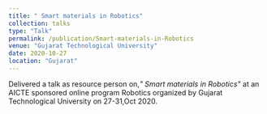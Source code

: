 ```yaml
---
title: " Smart materials in Robotics"
collection: talks
type: "Talk"
permalink: /publication/Smart-materials-in-Robotics
venue: "Gujarat Technological University"
date: 2020-10-27
location: "Gujarat"
---
```

Delivered a talk as resource person on,<i>" Smart materials in Robotics"</i> at an AICTE sponsored online program Robotics organized by Gujarat Technological University on 27-31,Oct 2020.


